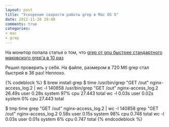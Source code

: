 ```yaml
---
layout: post
title: "Ускорение скорости работы grep в Mac OS X"
date: 2012-11-28 19:40
comments: true
categories: 
- mac
- grep
---
```


На монитор попала статья о том, что [grep от gnu быстрее стандартного маковского grep'а в 10 раз](http://jlebar.com/2012/11/28/GNU_grep_is_10x_faster_than_Mac_grep.html)

Решил проверить у себя. На файле, размером в 720 Мб grep стал быстрей в 36 раз! Неплохо.

{% codeblock %}
$ brew install grep
$ time /usr/bin/grep "GET /out" nginx-access_log.2 | wc -l
140858
/usr/bin/grep "GET /out" nginx-access_log.2 26.49s user 0.28s system 97% cpu 27.443 total wc -l 0.03s user 0.02s system 0% cpu 27.443 total

$ tmp time grep "GET /out" nginx-access_log.2 | wc -l
140858
grep "GET /out" nginx-access_log.2 0.58s user 0.15s system 98% cpu 0.748 total wc -l 0.03s user 0.01s system 6% cpu 0.747 total
{% endcodeblock %}